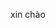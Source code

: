 <html lang="vi">
<head>
    <meta charset="UTF-8">
    <meta http-equiv="X-UA-Compatible" content="IE=edge">
    <meta name="viewport" content="width=device-width, initial-scale=1.0">
    <title>Minuc</title>
</head>
<body>
    <?php
    $name = $_GET['name'];
    ?>
    <p> xin chào <?php echo $name; ?></p>
</body>
</html>
